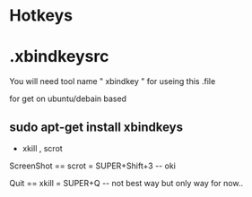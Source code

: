 # Hotkeys

# .xbindkeysrc

You will need tool name " xbindkey " for useing this .file

for get on ubuntu/debain based

## sudo apt-get install xbindkeys 
* xkill , scrot

ScreenShot == scrot = SUPER+Shift+3 -- oki

Quit == xkill = SUPER+Q -- not best way but only way for now..

